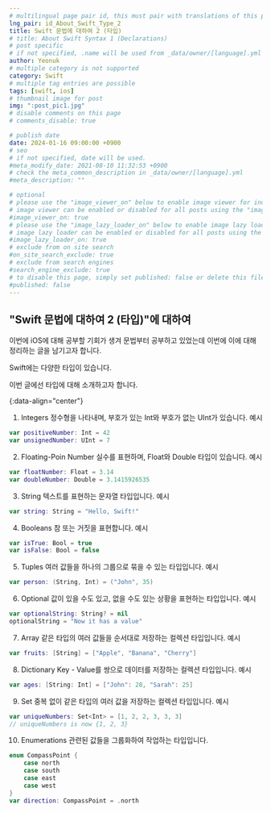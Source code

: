 ```yaml
---
# multilingual page pair id, this must pair with translations of this page. (This name must be unique)
lng_pair: id_About_Swift_Type_2
title: Swift 문법에 대하여 2 (타입)
# title: About Swift Syntax 1 (Declarations)
# post specific
# if not specified, .name will be used from _data/owner/[language].yml
author: Yeonuk
# multiple category is not supported
category: Swift
# multiple tag entries are possible
tags: [swift, ios]
# thumbnail image for post
img: ":post_pic1.jpg"
# disable comments on this page
# comments_disable: true

# publish date
date: 2024-01-16 09:00:00 +0900
# seo
# if not specified, date will be used.
#meta_modify_date: 2021-08-10 11:32:53 +0900
# check the meta_common_description in _data/owner/[language].yml
#meta_description: ""

# optional
# please use the "image_viewer_on" below to enable image viewer for individual pages or posts (_posts/ or [language]/_posts folders).
# image viewer can be enabled or disabled for all posts using the "image_viewer_posts: true" setting in _data/conf/main.yml.
#image_viewer_on: true
# please use the "image_lazy_loader_on" below to enable image lazy loader for individual pages or posts (_posts/ or [language]/_posts folders).
# image lazy loader can be enabled or disabled for all posts using the "image_lazy_loader_posts: true" setting in _data/conf/main.yml.
#image_lazy_loader_on: true
# exclude from on site search
#on_site_search_exclude: true
# exclude from search engines
#search_engine_exclude: true
# to disable this page, simply set published: false or delete this file
#published: false
---
```


<!-- outline-start -->

## "Swift 문법에 대하여 2 (타입)"에 대하여

이번에 iOS에 대해 공부할 기회가 생겨 문법부터 공부하고 있었는데 이번에 이에 대해 정리하는 글을 남기고자 합니다.

Swift에는 다양한 타입이 있습니다.

이번 글에선 타입에 대해 소개하고자 합니다.

{:data-align="center"}

<!-- outline-end -->

1. Integers
   정수형을 나타내며, 부호가 있는 Int와 부호가 없는 UInt가 있습니다.
   예시

```swift
var positiveNumber: Int = 42
var unsignedNumber: UInt = 7
```

2. Floating-Poin Number
   실수를 표현하며, Float와 Double 타입이 있습니다.
   예시

```swift
var floatNumber: Float = 3.14
var doubleNumber: Double = 3.1415926535
```

3. String
   텍스트를 표현하는 문자열 타입입니다.
   예시

```swift
var string: String = "Hello, Swift!"
```

4. Booleans
   참 또는 거짓을 표현합니다.
   예시

```swift
var isTrue: Bool = true
var isFalse: Bool = false
```

5. Tuples
   여러 값들을 하나의 그룹으로 묶을 수 있는 타입입니다.
   예시

```swift
var person: (String, Int) = ("John", 35)
```

6. Optional
   값이 있을 수도 있고, 없을 수도 있는 상황을 표현하는 타입입니다.
   예시

```swift
var optionalString: String? = nil
optionalString = "Now it has a value"
```

7. Array
   같은 타입의 여러 값들을 순서대로 저장하는 컬렉션 타입입니다.
   예시

```swift
var fruits: [String] = ["Apple", "Banana", "Cherry"]
```

8. Dictionary
   Key - Value를 쌍으로 데이터를 저장하는 컬렉션 타입입니다.
   예시

```swift
var ages: [String: Int] = ["John": 28, "Sarah": 25]
```

9. Set
   중복 없이 같은 타입의 여러 값을 저장하는 컬렉션 타입입니다.
   예시

```swift
var uniqueNumbers: Set<Int> = [1, 2, 2, 3, 3, 3]
// uniqueNumbers is now {1, 2, 3}
```

10. Enumerations
    관련된 값들을 그룹화하여 작업하는 타입입니다.

```swift
enum CompassPoint {
    case north
    case south
    case east
    case west
}
var direction: CompassPoint = .north
```
